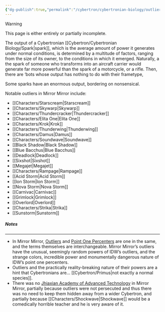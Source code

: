 ```yaml
---
{"dg-publish":true,"permalink":"/cybertron/cybertronian-biology/outlier/","noteIcon":"default"}
---
```

  
>[!warning] 
>This page is either entirely or partially incomplete. 

The output of a Cybertronian [[Cybertron/Cybertronian Biology/Spark\|spark]], which is the average amount of power it generates under normal conditions, is determined by a multitude of factors, ranging from the size of its owner, to the conditions in which it emerged. Naturally, a the spark of someone who transforms into an aircraft carrier would generate far more powerful than the spark of a motorcycle, or a rifle. Then, there are ‘bots whose output has nothing to do with their frametype, 

Some sparks have an enormous output, bordering on nonsensical. 

Notable outliers in Mirror Mirror include:
- [[Characters/Starscream\|Starscream]]
- [[Characters/Skywarp\|Skywarp]]
- [[Characters/Thundercracker\|Thundercracker]]
- [[Characters/Elita One\|Elita One]]
- [[Characters/Krok\|Krok]]
- [[Characters/Thunderwing\|Thunderwing]]
- [[Characters/Damus\|Damus]]
- [[Characters/Soundwave\|Soundwave]]
- [[Black Shadow\|Black Shadow]]
- [[Blue Bacchus\|Blue Bacchus]]
- [[Deadlock\|Deadlock]]
- [[Sixshot\|Sixshot]]
- [[Megajet\|Megajet]]
- [[Characters/Rampage\|Rampage]]
- [[Acid Storm\|Acid Storm]]
- [[Ion Storm\|Ion Storm]]
- [[Nova Storm\|Nova Storm]]
- [[Carnivac\|Carnivac]]
- [[Grimlock\|Grimlock]]
- [[Overlord\|Overlord]]
- [[Characters/Strika\|Strika]]
- [[Sunstorm\|Sunstorm]]
##### Notes
---
- In Mirror Mirror, [Outliers](https://tfwiki.net/wiki/Outlier_(group)) and [Point One Percenters](https://tfwiki.net/wiki/Point_One_Percenter) are one in the same, and the terms themselves are interchangeable.  Mirror Mirror’s outliers have the unusual, seemingly random powers of IDW’s outliers, and the strange colors, incredible power and monumentally dangerous nature of IDW’s point one percenters.
- Outliers and the practically reality-breaking nature of their powers are a hint that Cybertronians are… [[Cybertron/Primus\|not exactly a normal species]]. 
- There was no [Jhiaxian Academy of Advanced Technology](https://tfwiki.net/wiki/Jhiaxian_Academy_of_Advanced_Technology) in Mirror Mirror, partially because outliers were not persecuted and thus there was no need to keep them hidden away from a wider Cybertron, and partially because [[Characters/Shockwave\|Shockwave]] would be a comedically horrible teacher and he is very aware of it. 